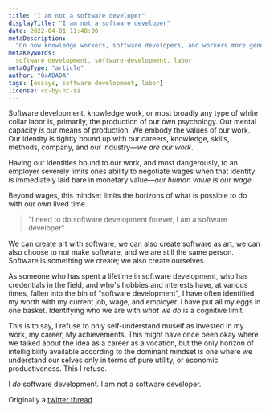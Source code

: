 ```yaml
---
title: "I am not a software developer"
displayTitle: "I am not a software developer"
date: 2022-04-01 11:48:00
metaDescription:
  "On how knowledge workers, software developers, and workers more generally produce personal identities coupled to the production of surplus value"
metaKeywords:
  software development, software-development, labor
metaOgType: "article"
author: "0xADADA"
tags: [essays, software development, labor]
license: cc-by-nc-sa
---
```


Software development, knowledge work, or most broadly any type of white collar labor is, primarily, the production of our own psychology.
Our mental capacity _is_ our means of production.
We embody the values of our work.
Our identity is tightly bound up with our careers, knowledge, skills, methods, company, and our industry—_we are our work_.

Having our identities bound to our work, and most dangerously,
to an employer severely limits ones ability to negotiate wages when that identity is immediately laid bare in monetary value—_our human value is our wage_.

Beyond wages, this mindset limits the horizons of what is possible to do with our own lived time.

> "I need to do software development forever, I am a software developer".

We can create art with software, we can also create software as art, we can also choose to _not_ make software,
and we are still the same person.
Software is something we create; we also create ourselves.

As someone who has spent a lifetime in software development, who has credentials in the field, and who's hobbies and interests have,
at various times, fallen into the bin of "software development",
I have often identified my worth with my current job, wage, and employer.
I have put all my eggs in one basket.
Identifying who we are with _what we do_ is a cognitive limit.

This is to say, I refuse to only self-understand muself as invested in my work, my career,
My achievements. This might have once been okay where we talked about the idea as a career
as a vocation, but the only horizon of intelligibility available according to the dominant mindset
is one where we understand
our selves only in terms of pure utility, or economic productiveness. This I refuse.

I _do_ software development. I am not a software developer.

<aside>
  Originally a <a href="https://twitter.com/0xADADA/status/1501622372897632257" rel="external">twitter thread</a>.
</aside>
